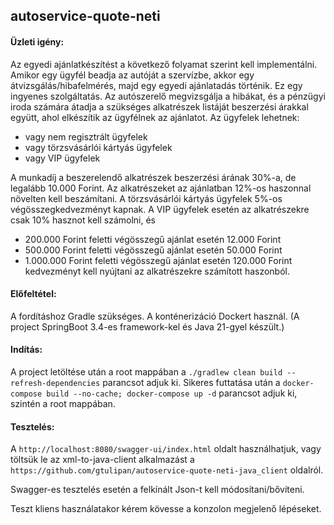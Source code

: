 ## autoservice-quote-neti

#### Üzleti igény:
Az egyedi ajánlatkészítést a következő folyamat szerint kell implementálni.
Amikor egy ügyfél beadja az autóját a szervízbe, akkor egy átvizsgálás/hibafelmérés, majd egy egyedi
ajánlatadás történik. Ez egy ingyenes szolgáltatás. Az autószerelő megvizsgálja a hibákat, és a pénzügyi
iroda számára átadja a szükséges alkatrészek listáját beszerzési árakkal együtt, ahol elkészítik az
ügyfélnek az ajánlatot.
Az ügyfelek lehetnek:
- vagy nem regisztrált ügyfelek
- vagy törzsvásárlói kártyás ügyfelek
- vagy VIP ügyfelek
  
A munkadíj a beszerelendő alkatrészek beszerzési árának 30%-a, de legalább 10.000 Forint.
Az alkatrészeket az ajánlatban 12%-os haszonnal növelten kell beszámítani.
A törzsvásárlói kártyás ügyfelek 5%-os végösszegkedvezményt kapnak. 
A VIP ügyfelek esetén az alkatrészekre csak 10% hasznot kell számolni, és
- 200.000 Forint feletti végösszegű ajánlat esetén 12.000 Forint
- 500.000 Forint feletti végösszegű ajánlat esetén 50.000 Forint
- 1.000.000 Forint feletti végösszegű ajánlat esetén 120.000 Forint
  kedvezményt kell nyújtani az alkatrészekre számított haszonból.

#### Előfeltétel:
A fordításhoz Gradle szükséges.
A konténerizáció Dockert használ.
(A project SpringBoot 3.4-es framework-kel és Java 21-gyel készült.)


#### Indítás:
A project letöltése után a root mappában a `./gradlew clean build --refresh-dependencies` parancsot adjuk ki.
Sikeres futtatása után a `docker-compose build --no-cache; docker-compose up -d` parancsot adjuk ki, szintén a root mappában.

#### Tesztelés:
A `http://localhost:8080/swagger-ui/index.html` oldalt használhatjuk, vagy töltsük le az xml-to-java-client alkalmazást a `https://github.com/gtulipan/autoservice-quote-neti-java_client` oldalról.

Swagger-es tesztelés esetén a felkínált Json-t kell módosítani/bővíteni.

Teszt kliens használatakor kérem kövesse a konzolon megjelenő lépéseket.